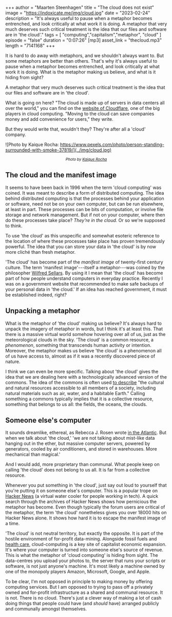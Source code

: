 +++
author = "Maarten Steenhagen"
title = "The cloud does not exist"
image = "https://indoxicate.me/img/cloud.jpg"
date = "2023-02-24"
description = "It's always useful to pause when a metaphor becomes entrenched, and look critically at what work it is doing. A metaphor that very much deserves such critical treatment is the idea that our files and software are in 'the cloud'."
tags = [
    "computing","capitalism","metaphor", "cloud"
]
episode = "false"
duration = "0:07:26"
[mp3]
    asset_link = "thecloud.mp3"
    length = "7141168"
+++


It is hard to do away with metaphors, and we shouldn't always want to. But some metaphors are better than others. That's why it's always useful to pause when a metaphor becomes entrenched, and look critically at what work it is doing. What is the metaphor making us believe, and what is it hiding from sight?  

A metaphor that very much deserves such critical treatment is the idea that our files and software are in 'the cloud'. 

What is going on here? "The cloud is made up of servers in data centers all over the world," you can find on the [website of Cloudflare](https://www.cloudflare.com/en-gb/learning/cloud/what-is-the-cloud/), one of the big players in cloud computing. "Moving to the cloud can save companies money and add convenience for users," they write. 

But they would write that, wouldn't they? They're after all a 'cloud' company.


![Photo by Kaique Rocha: https://www.pexels.com/photo/person-standing-surrounded-with-smoke-37819/](../img/cloud.jpg)
_<small><center>Photo by [Kaique Rocha](https://www.pexels.com/photo/person-standing-surrounded-with-smoke-37819/)</center></small>_

## The cloud and the manifest image

It seems to have been back in 1996 when the term 'cloud computing' was coined. It was meant to describe a form of distributed computing. The idea behind distributed computing is that the processes behind your application or software, need not be on your own computer, but can be run elsewhere, at least in part. These processes can be bits of computation, or involve file storage and network management. But if not on your computer, where then do these processes take place? _They're in the cloud._ Or so we're supposed to think.

To use 'the cloud' as this unspecific and somewhat esoteric reference to the location of where these processes take place has proven tremendously powerful. The idea that you can store your data in 'the cloud' is by now more cliché than fresh metaphor. 

'The cloud' has become part of the _manifest image_ of twenty-first century culture. The term 'manifest image'---itself a metaphor---was coined by the philosopher [Wilfred Sellars](https://en.wikipedia.org/wiki/Wilfrid_Sellars). By using it I mean that 'the cloud' has become part of how people understand computers in everyday practice. Recently I was on a government website that recommended to make safe backups of your personal data in 'the cloud.' If an idea has reached government, it must be established indeed, right?

## Unpacking a metaphor

What is the metaphor of 'the cloud' making us believe? It's always hard to unpack the imagery of metaphor in words, but I think it's at least this. That there is a massive virtual world somehow hovering over all of us, just as the meteorological clouds in the sky. 'The cloud' is a common resource, a _phenomenon_, something that transcends human activity or intention. Moreover, the metaphor makes us believe 'the cloud' is a phenomenon all of us have access to, almost as if it was a recently discovered piece of nature. 

I think we can even be more specific. Talking about 'the cloud' gives the idea that we are dealing here with a technologically advanced version of the commons. The idea of the commons is often used [to describe](https://en.wikipedia.org/wiki/Commons) "the cultural and natural resources accessible to all members of a society, including natural materials such as air, water, and a habitable Earth." Calling something a commons typically implies that it is a collective resource, something that belongs to us all: the fields, the oceans, the clouds.

## Someone else's computer

It sounds dreamlike, ethereal, as Rebecca J. Rosen wrote [in the Atlantic](https://www.theatlantic.com/technology/archive/2011/09/clouds-the-most-useful-metaphor-of-all-time/245851/). But when we talk about 'the cloud,' 'we are not talking about mist-like data hanging out in the ether, but massive computer servers, powered by generators, cooled by air conditioners, and stored in warehouses. More mechanical than magical.'

And I would add, more proprietary than communal. What people keep on calling 'the cloud' does not belong to us all. It is far from a collective resource.  

Whenever you put something in 'the cloud', just say out loud to yourself that you're putting it on someone else's computer. This is a popular trope on [Hacker News](https://news.ycombinator.com) (a virtual water cooler for people working in tech). A quick search through the archives of Hacker News shows how pernicious the metaphor has become. Even though typically the forum users are critical of the metaphor, the term 'the cloud' nonetheless gives you over 18000 hits on Hacker News alone. It shows how hard it is to escape the manifest image of a time. 

'The cloud' is not neutral territory, but exactly the opposite. It is part of the hostile environment of for-profit data-mining. Alongside fossil fuels and [health care](../health-communism/), cloud-computing is a key site of capitalist economic expansion. It's where your computer is turned into someone else's source of revenue. This is what the metaphor of 'cloud computing' is hiding from sight. The data-centres you upload your photos to, the server that runs your scripts or software, is not just anyone's machine. It's most likely a machine owned by one of the monopoly players Amazon, Microsoft, Google, and Apple. 

To be clear, I'm not opposed in principle to making money by offering computing services. But I am opposed to trying to pass off a privately owned and for-profit infrastructure as a shared and communal resource. It is not. There is no cloud. There's just a clever way of making a lot of cash doing things that people could have (and _should_ have) arranged publicly and communally amongst themselves. 

